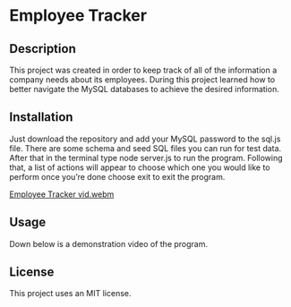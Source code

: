 # Employee Tracker

## Description

This project was created in order to keep track of all of the information a company needs about its employees. During this project learned how to better navigate the MySQL databases to achieve the desired information. 

## Installation

Just download the repository and add your MySQL password to the sql.js file. There are some schema and seed SQL files you can run for test data. After that in the terminal type node server.js to run the program. Following that, a list of actions will appear to choose which one you would like to perform once you’re done choose exit to exit the program.

[Employee Tracker vid.webm](https://user-images.githubusercontent.com/115291688/215237093-118248f3-d2ba-465a-b760-4808f35e2a1b.webm)

## Usage

Down below is a demonstration video of the program.

## License

This project uses an MIT license.
